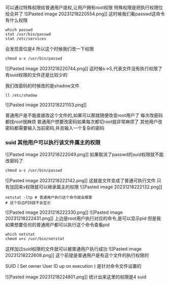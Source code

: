 可以通过特殊权限给普通用户提权,让用户拥有root权限
特殊权限是把执行权限位给合并了
![[Pasted image 20231218220554.png]]
这时候我们看passwd这命令有什么权限
```
which passwd
stat /usr/bin/passwd
stat /etc/services
```
会发现首位是4
所以这个时候我们改一下权限
```
chmod u-x /usr/bin/passwd
```
![[Pasted image 20231218220744.png]]
这时候s->S,代表文件没有执行权限了
有suid权限的文件还是比较少的

我们改密码的时候改的是shadow文件
```
ll /etc/shadow
```
![[Pasted image 20231218221103.png]]

普通用户是不能直接改这个文件的,如果可以那就随便改变root用户了
每次改密码都找root很麻烦
普通用户想要改密码如果每次都切root就非常麻烦了
其他用户改密码都需要输入当前密码,并且输入一个复杂的密码


### suid 其他用户可以执行该文件属主的权限

![[Pasted image 20231218222049.png]]
如果取消了passwd的suid权限就不能改密码了
```
chmod u-s /usr/bin/passwd
```
![[Pasted image 20231218222142.png]]
这就是文件变成了普通可执行文件
只有加回来s权限就可以继承属主的权限
![[Pasted image 20231218222132.png]]

```
netstat -ltp # 普通用户执行这个命令就会报警
# 这个后边PID就不会显示
```
![[Pasted image 20231218222330.png]]
![[Pasted image 20231218222431.png]]
上边是root用户执行对应的命令,是可以显示pid
但是我如果想要任何的普通用户都可以执行这个命令查看pid
```
which netstat
chmod u+s /usr/bin/netstat
```
这样加过suid权限的文件就可以被普通用户执行成功
![[Pasted image 20231218222608.png]]
这个前提是普通用户是有这个文件的执行权限的

SUID ( Set owner User ID up on execution )
是针对命令文件设置的

![[Pasted image 20231218224801.png]]
统计出来这里的权限是4 suid